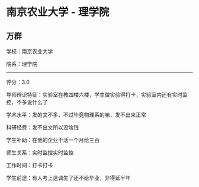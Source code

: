 # 南京农业大学 - 理学院

## 万群

学校：南京农业大学

院系：理学院

* * *

评分：3.0

导师辨识特征：实验室在教四楼六楼，学生做实验得打卡，实验室内还有实时监控，不多说什么了

学术水平：发的文不多，不过毕竟物理系的嘛，发不出来正常

科研经费：发不出文所以没啥钱

学生补助：在他的企业干活一个月给三百

师生关系：实时监控实时监控

工作时间：打卡打卡

学生前途：有人考上选调生了还不给毕业，非得延半年
